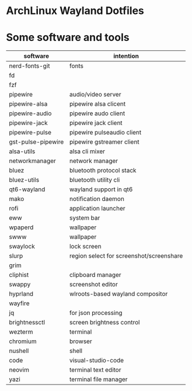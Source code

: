 # ArchLinux Wayland Dotfiles

# Some software and tools

|software|intention|
|-|-|
|nerd-fonts-git|fonts|
|fd||
|fzf||
|pipewire|audio/video server|
|pipewire-alsa|pipewire alsa clicent|
|pipewire-audio|pipewire audo client|
|pipewire-jack|pipewire jack client|
|pipewire-pulse|pipewire pulseaudio client|
|gst-pulse-pipewire|pipewire gstreamer client|
|alsa-utils|alsa cli mixer|
|networkmanager|network manager|
|bluez|bluetooth protocol stack|
|bluez-utils|bluetooth utility cli|
|qt6-wayland|wayland support in qt6|
|mako|notification daemon|
|rofi|application launcher|
|eww|system bar|
|wpaperd|wallpaper|
|swww|wallpaper|
|swaylock|lock screen|
|slurp|region select for screenshot/screenshare|
|grim||
|cliphist|clipboard manager|
|swappy|screenshot editor|
|hyprland|wlroots-based wayland compositor|
|wayfire||
|jq|for json processing|
|brightnessctl|screen brightness control|
|wezterm|terminal|
|chromium|browser|
|nushell|shell|
|code|visual-studio-code|
|neovim|terminal text editor|
|yazi|terminal file manager|
